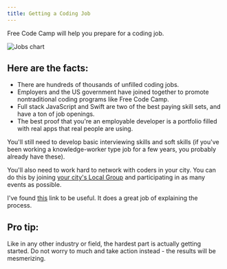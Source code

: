 ```yaml
---
title: Getting a Coding Job
---
```

Free Code Camp will help you prepare for a coding job.

![Jobs chart](https://www.evernote.com/shard/s116/sh/55c128c7-5d99-41cc-b03d-b3de22611c8d/b43e467b3889f646fec34bb4c161e2a2/deep/0/What)

## Here are the facts:

*   There are hundreds of thousands of unfilled coding jobs.
*   Employers and the US government have joined together to promote nontraditional coding programs like Free Code Camp.
*   Full stack JavaScript and Swift are two of the best paying skill sets, and have a ton of job openings.
*   The best proof that you're an employable developer is a portfolio filled with real apps that real people are using.

You'll still need to develop basic interviewing skills and soft skills (if you've been working a knowledge-worker type job for a few years, you probably already have these).

You'll also need to work hard to network with coders in your city. You can do this by joining <a href='https://github.com/FreeCodeCamp/FreeCodeCamp/wiki/LocalGroups-List' target='_blank' rel='nofollow'>your city's Local Group</a> and participating in as many events as possible.

I've found <a href='https://github.com/cassidoo/getting-a-gig' target='_blank' rel='nofollow'>this</a> link to be useful. It does a great job of explaining the process.

## Pro tip:

Like in any other industry or field, the hardest part is actually getting started. Do not worry to much and take action instead - the results will be mesmerizing.
